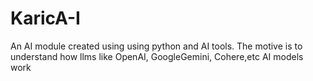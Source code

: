 # KaricA-I 
  An AI module created using using python and AI tools.
  The motive is to understand how llms like OpenAI, GoogleGemini, Cohere,etc AI models work 
